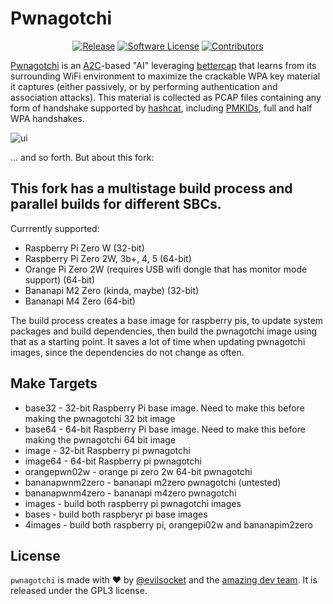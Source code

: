 # Pwnagotchi

<p align="center">
    <a href="https://github.com/Sniffleupagus/pwnagotchi-snflpgs/releases/latest"><img alt="Release" src="https://img.shields.io/github/release/evilsocket/pwnagotchi.svg?style=flat-square"></a>
    <a href="https://github.com/Sniffleupagus/pwnagotchi-snflpgs/blob/master/LICENSE.md"><img alt="Software License" src="https://img.shields.io/badge/license-GPL3-brightgreen.svg?style=flat-square"></a>
    <a href="https://github.com/Sniffleupagus/pwnagotchi-snflpgs/graphs/contributors"><img alt="Contributors" src="https://img.shields.io/github/contributors/evilsocket/pwnagotchi"/></a>
</p>

[Pwnagotchi](https://pwnagotchi.ai/) is an [A2C](https://hackernoon.com/intuitive-rl-intro-to-advantage-actor-critic-a2c-4ff545978752)-based "AI" leveraging [bettercap](https://www.bettercap.org/) that learns from its surrounding WiFi environment to maximize the crackable WPA key material it captures (either passively, or by performing authentication and association attacks). This material is collected as PCAP files containing any form of handshake supported by [hashcat](https://hashcat.net/hashcat/), including [PMKIDs](https://www.evilsocket.net/2019/02/13/Pwning-WiFi-networks-with-bettercap-and-the-PMKID-client-less-attack/), 
full and half WPA handshakes.

![ui](https://i.imgur.com/X68GXrn.png)

... and so forth.  But about this fork:

## This fork has a multistage build process and parallel builds for different SBCs.
Currrently supported:
- Raspberry Pi Zero W (32-bit)
- Raspberry Pi Zero 2W, 3b+, 4, 5 (64-bit)
- Orange Pi Zero 2W (requires USB wifi dongle that has monitor mode support) (64-bit)
- Bananapi M2 Zero (kinda, maybe) (32-bit)
- Bananapi M4 Zero (64-bit)
  
The build process creates a base image for raspberry pis, to update system packages and build dependencies, then build the pwnagotchi image using that as a starting point. It saves a lot of time when updating pwnagotchi images, since the dependencies do not change as often.

## Make Targets
- base32 - 32-bit Raspberry Pi base image. Need to make this before making the pwnagotchi 32 bit image
- base64 - 64-bit Raspberry Pi base image. Need to make this before making the pwnagotchi 64 bit image
- image - 32-bit Raspberry pi pwnagotchi
- image64 - 64-bit Raspberry pi pwnagotchi
- orangepwn02w - orange pi zero 2w 64-bit pwnagotchi
- bananapwnm2zero - bananapi m2zero pwnagotchi (untested)
- bananapwnm4zero - bananapi m4zero pwnagotchi
- images - build both raspberry pi pwnagotchi images
- bases - build both raspberyr pi base images
- 4images - build both raspberry pi, orangepi02w and bananapim2zero



## License

`pwnagotchi` is made with ♥  by [@evilsocket](https://twitter.com/evilsocket) and the [amazing dev team](https://github.com/evilsocket/pwnagotchi/graphs/contributors). It is released under the GPL3 license.
